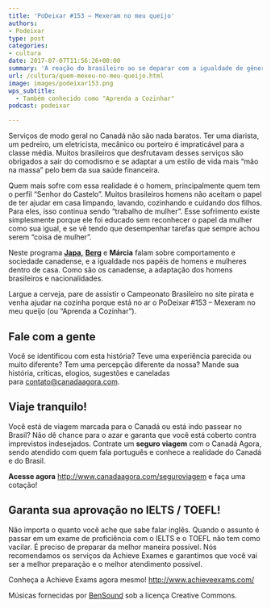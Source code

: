 ```yaml
---
title: 'PoDeixar #153 – Mexeram no meu queijo'
authors:
- Podeixar
type: post
categories:
- cultura
date: 2017-07-07T11:56:26+00:00
summary: 'A reação do brasileiro ao se deparar com a igualdade de gêneros no Canadá e ter que fazer parte das tarefas do lar. PoDeixar #153 - Mexeram no meu queijo'
url: /cultura/quem-mexeu-no-meu-queijo.html
image: images/podeixar153.png
wps_subtitle:
  - Também conhecido como "Aprenda a Cozinhar"
podcast: podeixar

---
```

Serviços de modo geral no Canadá não são nada baratos. Ter uma diarista, um pedreiro, um eletricista, mecânico ou porteiro é impraticável para a classe média. Muitos brasileiros que desfrutavam desses serviços são obrigados a sair do comodismo e se adaptar a um estilo de vida mais &#8220;mão na massa&#8221; pelo bem da sua saúde financeira.

Quem mais sofre com essa realidade é o homem, principalmente quem tem o perfil &#8220;Senhor do Castelo&#8221;. Muitos brasileiros homens não aceitam o papel de ter ajudar em casa limpando, lavando, cozinhando e cuidando dos filhos. Para eles, isso continua sendo &#8220;trabalho de mulher&#8221;. Esse sofrimento existe simplesmente porque ele foi educado sem reconhecer o papel da mulher como sua igual, e se vê tendo que desempenhar tarefas que sempre achou serem &#8220;coisa de mulher&#8221;.

Neste programa [**Japa,**][1] [**Berg**][2] e **Márcia** falam sobre comportamento e sociedade canadense, e a igualdade nos papéis de homens e mulheres dentro de casa. Como são os canadense, a adaptação dos homens brasileiros e nacionalidades.

Largue a cerveja, pare de assistir o Campeonato Brasileiro no site pirata e venha ajudar na cozinha porque está no ar o PoDeixar #153 &#8211; Mexeram no meu queijo (ou &#8220;Aprenda a Cozinhar&#8221;).



## Fale com a gente

Você se identificou com esta história? Teve uma experiência parecida ou muito diferente? Tem uma percepção diferente da nossa? Mande sua história, críticas, elogios, sugestões e caneladas para <contato@canadaagora.com>.

## Viaje tranquilo!

Você está de viagem marcada para o Canadá ou está indo passear no Brasil? Não dê chance para o azar e garanta que você está coberto contra imprevistos indesejados. Contrate um **seguro viagem** com o Canadá Agora, sendo atendido com quem fala português e conhece a realidade do Canadá e do Brasil.

**Acesse agora** <http://www.canadaagora.com/seguroviagem> e faça uma cotação!

## Garanta sua aprovação no IELTS / TOEFL!

Não importa o quanto você ache que sabe falar inglês. Quando o assunto é passar em um exame de proficiência com o IELTS e o TOEFL não tem como vacilar. É preciso de preparar da melhor maneira possível. Nós recomendamos os serviços da Achieve Exames e garantimos que você vai ser a melhor preparação e o melhor atendimento possível.

Conheça a Achieve Exams agora mesmo! <a href="http://www.achieveexams.com/" target="_blank" rel="noopener noreferrer">http://www.achieveexams.com/</a>

Músicas fornecidas por <a href="http://www.bensound.com/" target="_blank" rel="noopener noreferrer">BenSound</a> sob a licença Creative Commons.

 [1]: https://www.canadaagora.com/japa
 [2]: https://www.canadaagora.com/berg